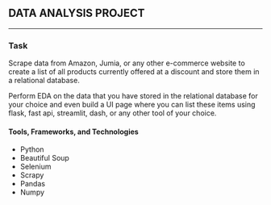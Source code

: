 ## DATA ANALYSIS PROJECT
_____

### Task
Scrape data from Amazon, Jumia, or any other e-commerce website to create a list of all products currently offered at a discount and store them in a relational database.

Perform EDA on the data  that you have stored in the relational database for your choice and even build a UI page where you can list these items using flask, fast api, streamlit, dash, or any other tool of your choice.

#### Tools, Frameworks, and Technologies 
 - Python 
 - Beautiful Soup 
 - Selenium 
 - Scrapy 
 - Pandas 
 - Numpy 





